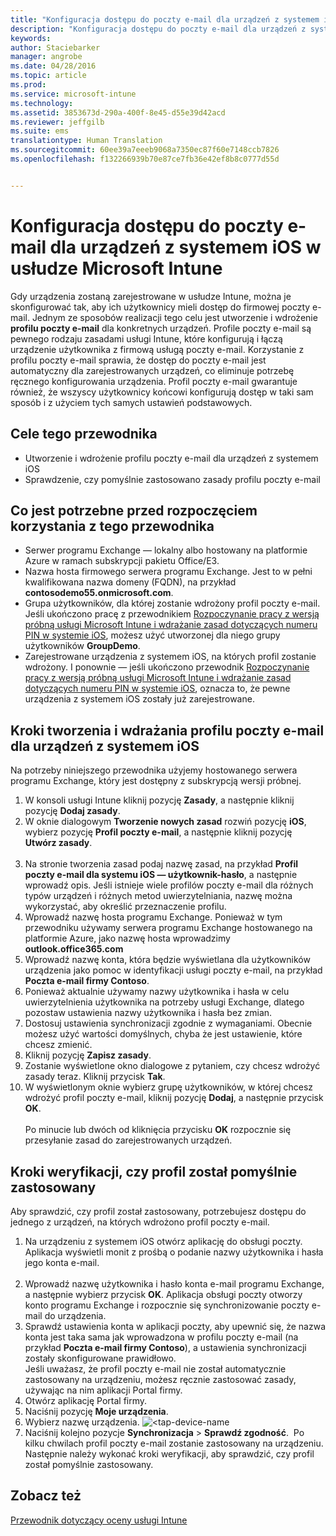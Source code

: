 ```yaml
---
title: "Konfiguracja dostępu do poczty e-mail dla urządzeń z systemem iOS | Microsoft Intune"
description: "Konfiguracja dostępu do poczty e-mail dla urządzeń z systemem iOS w usłudze Intune"
keywords: 
author: Staciebarker
manager: angrobe
ms.date: 04/28/2016
ms.topic: article
ms.prod: 
ms.service: microsoft-intune
ms.technology: 
ms.assetid: 3853673d-290a-400f-8e45-d55e39d42acd
ms.reviewer: jeffgilb
ms.suite: ems
translationtype: Human Translation
ms.sourcegitcommit: 60ee39a7eeeb9068a7350ec87f60e7148ccb7826
ms.openlocfilehash: f132266939b70e87ce7fb36e42ef8b8c0777d55d


---
```


# Konfiguracja dostępu do poczty e-mail dla urządzeń z systemem iOS w usłudze Microsoft Intune
Gdy urządzenia zostaną zarejestrowane w usłudze Intune, można je skonfigurować tak, aby ich użytkownicy mieli dostęp do firmowej poczty e-mail. Jednym ze sposobów realizacji tego celu jest utworzenie i wdrożenie **profilu poczty e-mail** dla konkretnych urządzeń. Profile poczty e-mail są pewnego rodzaju zasadami usługi Intune, które konfigurują i łączą urządzenie użytkownika z firmową usługą poczty e-mail.
Korzystanie z profilu poczty e-mail sprawia, że dostęp do poczty e-mail jest automatyczny dla zarejestrowanych urządzeń, co eliminuje potrzebę ręcznego konfigurowania urządzenia. Profil poczty e-mail gwarantuje również, że wszyscy użytkownicy końcowi konfigurują dostęp w taki sam sposób i z użyciem tych samych ustawień podstawowych.

## Cele tego przewodnika

- Utworzenie i wdrożenie profilu poczty e-mail dla urządzeń z systemem iOS
- Sprawdzenie, czy pomyślnie zastosowano zasady profilu poczty e-mail

## Co jest potrzebne przed rozpoczęciem korzystania z tego przewodnika

- Serwer programu Exchange — lokalny albo hostowany na platformie Azure w ramach subskrypcji pakietu Office/E3.
- Nazwa hosta firmowego serwera programu Exchange. Jest to w pełni kwalifikowana nazwa domeny (FQDN), na przykład **contosodemo55.onmicrosoft.com**.
- Grupa użytkowników, dla której zostanie wdrożony profil poczty e-mail. Jeśli ukończono pracę z przewodnikiem [Rozpoczynanie pracy z wersją próbną usługi Microsoft Intune i wdrażanie zasad dotyczących numeru PIN w systemie iOS](start-a-microsoft-intune-trial-and-deploy-ios-pin-policy.md), możesz użyć utworzonej dla niego grupy użytkowników **GroupDemo**.
- Zarejestrowane urządzenia z systemem iOS, na których profil zostanie wdrożony. I ponownie — jeśli ukończono przewodnik [Rozpoczynanie pracy z wersją próbną usługi Microsoft Intune i wdrażanie zasad dotyczących numeru PIN w systemie iOS](start-a-microsoft-intune-trial-and-deploy-ios-pin-policy.md), oznacza to, że pewne urządzenia z systemem iOS zostały już zarejestrowane.

## Kroki tworzenia i wdrażania profilu poczty e-mail dla urządzeń z systemem iOS

Na potrzeby niniejszego przewodnika użyjemy hostowanego serwera programu Exchange, który jest dostępny z subskrypcją wersji próbnej.
1. W konsoli usługi Intune kliknij pozycję **Zasady**, a następnie kliknij pozycję **Dodaj zasady**.
![<add-policy>](./media/Email-Walkthrough/Email-Walkthrough-1.png)
2. W oknie dialogowym **Tworzenie nowych zasad** rozwiń pozycję **iOS**, wybierz pozycję **Profil poczty e-mail**, a następnie kliknij pozycję **Utwórz zasady**.  
![<ios-email-profile-policy>](./media/Email-Walkthrough/Email-Walkthrough-2.png)
3. Na stronie tworzenia zasad podaj nazwę zasad, na przykład **Profil poczty e-mail dla systemu iOS — użytkownik-hasło**, a następnie wprowadź opis. Jeśli istnieje wiele profilów poczty e-mail dla różnych typów urządzeń i różnych metod uwierzytelniania, nazwę można wykorzystać, aby określić przeznaczenie profilu.
4. Wprowadź nazwę hosta programu Exchange. Ponieważ w tym przewodniku używamy serwera programu Exchange hostowanego na platformie Azure, jako nazwę hosta wprowadzimy **outlook.office365.com**
![<add-exchange-host-name>](./media/Email-Walkthrough/Email-Walkthrough-3.png)
5. Wprowadź nazwę konta, która będzie wyświetlana dla użytkowników urządzenia jako pomoc w identyfikacji usługi poczty e-mail, na przykład **Poczta e-mail firmy Contoso**.
6. Ponieważ aktualnie używamy nazwy użytkownika i hasła w celu uwierzytelnienia użytkownika na potrzeby usługi Exchange, dlatego pozostaw ustawienia nazwy użytkownika i hasła bez zmian.
7. Dostosuj ustawienia synchronizacji zgodnie z wymaganiami. Obecnie możesz użyć wartości domyślnych, chyba że jest ustawienie, które chcesz zmienić.  
8. Kliknij pozycję **Zapisz zasady**.
9. Zostanie wyświetlone okno dialogowe z pytaniem, czy chcesz wdrożyć zasady teraz. Kliknij przycisk **Tak**.
![<deploy-policy-now-dialog>](./media/Email-Walkthrough/Email-Walkthrough-4.png)
10. W wyświetlonym oknie wybierz grupę użytkowników, w której chcesz wdrożyć profil poczty e-mail, kliknij pozycję **Dodaj**, a następnie przycisk **OK**.  
![<finish-add-policy>](./media/Email-Walkthrough/Email-Walkthrough-5.png)  
Po minucie lub dwóch od kliknięcia przycisku **OK** rozpocznie się przesyłanie zasad do zarejestrowanych urządzeń.

## Kroki weryfikacji, czy profil został pomyślnie zastosowany

Aby sprawdzić, czy profil został zastosowany, potrzebujesz dostępu do jednego z urządzeń, na których wdrożono profil poczty e-mail.
1. Na urządzeniu z systemem iOS otwórz aplikację do obsługi poczty.
Aplikacja wyświetli monit z prośbą o podanie nazwy użytkownika i hasła jego konta e-mail.  
![<verify-policy-add-password>](./media/Email-Walkthrough/Email-Walkthrough-6.png)
2. Wprowadź nazwę użytkownika i hasło konta e-mail programu Exchange, a następnie wybierz przycisk **OK**.
 Aplikacja obsługi poczty otworzy konto programu Exchange i rozpocznie się synchronizowanie poczty e-mail do urządzenia.
![<exchange-account-opens>](./media/Email-Walkthrough/Email-Walkthrough-7.png)
3. Sprawdź ustawienia konta w aplikacji poczty, aby upewnić się, że nazwa konta jest taka sama jak wprowadzona w profilu poczty e-mail (na przykład **Poczta e-mail firmy Contoso**), a ustawienia synchronizacji zostały skonfigurowane prawidłowo.
![<check-account-settings>](./media/Email-Walkthrough/Email-Walkthrough-8.png)
![<check-email-account-name>](./media/Email-Walkthrough/Email-Walkthrough-9.png)  
  Jeśli uważasz, że profil poczty e-mail nie został automatycznie zastosowany na urządzeniu, możesz ręcznie zastosować zasady, używając na nim aplikacji Portal firmy.
1. Otwórz aplikację Portal firmy.
2. Naciśnij pozycję **Moje urządzenia**.
3. Wybierz nazwę urządzenia.
![<tap-device-name](./media/Email-Walkthrough/Email-Walkthrough-10.png)
4. Naciśnij kolejno pozycje **Synchronizacja** > **Sprawdź zgodność**.
![<tap-sync-check-device>](./media/Email-Walkthrough/Email-Walkthrough-11.png) Po kilku chwilach profil poczty e-mail zostanie zastosowany na urządzeniu. Następnie należy wykonać kroki weryfikacji, aby sprawdzić, czy profil został pomyślnie zastosowany.

## Zobacz też
[Przewodnik dotyczący oceny usługi Intune](get-started-with-a-30-day-trial-of-microsoft-intune.md)



<!--HONumber=Jul16_HO4-->


